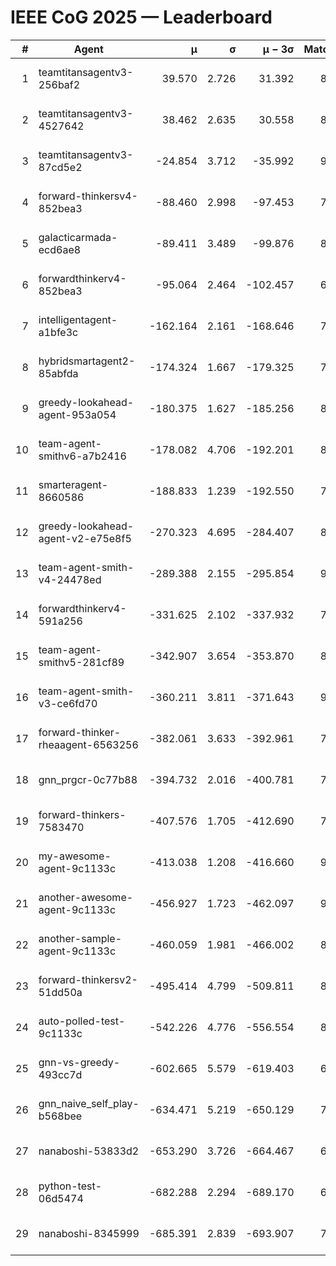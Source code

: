 # IEEE CoG 2025 — Leaderboard

| # | Agent | μ | σ | μ − 3σ | Matches | Updated |
|---:|---|---:|---:|---:|---:|---|
| 1 | teamtitansagentv3-256baf2 | 39.570 | 2.726 | 31.392 | 8940 | 2025-08-20 12:55 |
| 2 | teamtitansagentv3-4527642 | 38.462 | 2.635 | 30.558 | 8294 | 2025-08-20 12:55 |
| 3 | teamtitansagentv3-87cd5e2 | -24.854 | 3.712 | -35.992 | 9266 | 2025-08-20 12:55 |
| 4 | forward-thinkersv4-852bea3 | -88.460 | 2.998 | -97.453 | 7277 | 2025-08-20 12:55 |
| 5 | galacticarmada-ecd6ae8 | -89.411 | 3.489 | -99.876 | 8560 | 2025-08-20 12:55 |
| 6 | forwardthinkerv4-852bea3 | -95.064 | 2.464 | -102.457 | 6998 | 2025-08-20 12:55 |
| 7 | intelligentagent-a1bfe3c | -162.164 | 2.161 | -168.646 | 7134 | 2025-08-20 12:55 |
| 8 | hybridsmartagent2-85abfda | -174.324 | 1.667 | -179.325 | 7944 | 2025-08-20 12:55 |
| 9 | greedy-lookahead-agent-953a054 | -180.375 | 1.627 | -185.256 | 8438 | 2025-08-20 12:55 |
| 10 | team-agent-smithv6-a7b2416 | -178.082 | 4.706 | -192.201 | 8440 | 2025-08-20 12:55 |
| 11 | smarteragent-8660586 | -188.833 | 1.239 | -192.550 | 7407 | 2025-08-20 12:55 |
| 12 | greedy-lookahead-agent-v2-e75e8f5 | -270.323 | 4.695 | -284.407 | 8418 | 2025-08-20 12:55 |
| 13 | team-agent-smith-v4-24478ed | -289.388 | 2.155 | -295.854 | 9242 | 2025-08-20 12:55 |
| 14 | forwardthinkerv4-591a256 | -331.625 | 2.102 | -337.932 | 7418 | 2025-08-20 12:55 |
| 15 | team-agent-smithv5-281cf89 | -342.907 | 3.654 | -353.870 | 8920 | 2025-08-20 12:55 |
| 16 | team-agent-smith-v3-ce6fd70 | -360.211 | 3.811 | -371.643 | 9342 | 2025-08-20 12:55 |
| 17 | forward-thinker-rheaagent-6563256 | -382.061 | 3.633 | -392.961 | 7962 | 2025-08-20 12:55 |
| 18 | gnn_prgcr-0c77b88 | -394.732 | 2.016 | -400.781 | 7950 | 2025-08-20 12:55 |
| 19 | forward-thinkers-7583470 | -407.576 | 1.705 | -412.690 | 7960 | 2025-08-20 12:55 |
| 20 | my-awesome-agent-9c1133c | -413.038 | 1.208 | -416.660 | 9020 | 2025-08-20 12:55 |
| 21 | another-awesome-agent-9c1133c | -456.927 | 1.723 | -462.097 | 9260 | 2025-08-20 12:55 |
| 22 | another-sample-agent-9c1133c | -460.059 | 1.981 | -466.002 | 8340 | 2025-08-20 12:55 |
| 23 | forward-thinkersv2-51dd50a | -495.414 | 4.799 | -509.811 | 8862 | 2025-08-20 12:55 |
| 24 | auto-polled-test-9c1133c | -542.226 | 4.776 | -556.554 | 8280 | 2025-08-20 12:55 |
| 25 | gnn-vs-greedy-493cc7d | -602.665 | 5.579 | -619.403 | 6900 | 2025-08-20 12:55 |
| 26 | gnn_naive_self_play-b568bee | -634.471 | 5.219 | -650.129 | 7160 | 2025-08-20 12:55 |
| 27 | nanaboshi-53833d2 | -653.290 | 3.726 | -664.467 | 6640 | 2025-08-20 12:55 |
| 28 | python-test-06d5474 | -682.288 | 2.294 | -689.170 | 6980 | 2025-08-20 12:55 |
| 29 | nanaboshi-8345999 | -685.391 | 2.839 | -693.907 | 7310 | 2025-08-20 12:55 |

